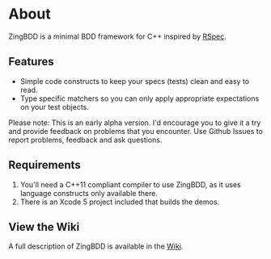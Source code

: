 # About

ZingBDD is a minimal BDD framework for C++ inspired by [RSpec](http://rspec.info).

## Features

* Simple code constructs to keep your specs (tests) clean and easy to read.
* Type specific matchers so you can only apply appropriate expectations on your test objects.

Please note: This is an early alpha version.  I'd encourage you to give it a try and provide feedback on problems that you encounter.  Use Github Issues to report problems, feedback and ask questions.

## Requirements

1. You'll need a C++11 compliant compiler to use ZingBDD, as it uses language constructs only available there.
2. There is an Xcode 5 project included that builds the demos.

## View the Wiki

A full description of ZingBDD is available in the [Wiki](wiki).









